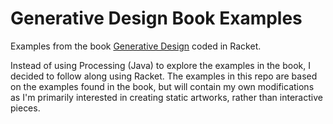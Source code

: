 Generative Design Book Examples
===============================

Examples from the book [Generative Design](http://www.generative-gestaltung.de/)
coded in Racket. 

Instead of using Processing (Java) to explore the examples in the book, I decided to follow along using Racket. The examples in this repo are based on the examples found in
the book, but will contain my own modifications as I'm primarily interested in
creating static artworks, rather than interactive pieces.
